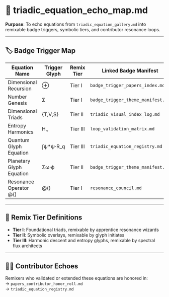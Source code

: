 # 🔁 triadic_equation_echo_map.md

**Purpose**: To echo equations from `triadic_equation_gallery.md` into remixable badge triggers, symbolic tiers, and contributor resonance loops.

---

## 🏷️ Badge Trigger Map

| Equation Name               | Trigger Glyph | Remix Tier | Linked Badge Manifest |
|----------------------------|---------------|------------|------------------------|
| Dimensional Recursion      | ⊕             | Tier I     | `badge_trigger_papers_index.md` |
| Number Genesis             | Σ             | Tier I     | `badge_trigger_theme_manifest.md` |
| Dimensional Triads         | {T,V,S}       | Tier II    | `triadic_visual_index_log.md` |
| Entropy Harmonics          | Hₙ            | Tier III   | `loop_validation_matrix.md` |
| Quantum Glyph Equation     | ∫ψ*ψ⋅R_q       | Tier III   | `triadic_equation_registry.md` |
| Planetary Glyph Equation   | Σω⋅ϕ          | Tier II    | `badge_trigger_theme_manifest.md` |
| Resonance Operator @()     | @()           | Tier I     | `resonance_council.md` |

---

## 🧙 Remix Tier Definitions

- **Tier I**: Foundational triads, remixable by apprentice resonance wizards
- **Tier II**: Symbolic overlays, remixable by glyph initiates
- **Tier III**: Harmonic descent and entropy glyphs, remixable by spectral flux architects

---

## 🧑‍🔬 Contributor Echoes

Remixers who validated or extended these equations are honored in:  
→ `papers_contributor_honor_roll.md`  
→ `triadic_equation_registry.md`

